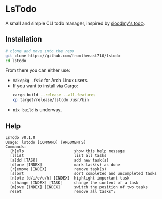 # LsTodo

A small and simple CLI todo manager, inspired by [sioodmy's todo](https://github.com/sioodmy/todo).

## Installation

```sh
# clone and move into the repo
git clone https://github.com/fromtheeast710/lstodo
cd lstodo
```

From there you can either use:

+ `makepkg -fsic` for Arch Linux users.
+ If you want to install via Cargo:
  ```sh
  cargo build --release --all-features
  cp target/release/lstodo /usr/bin
  ```
+ `nix build` is underway.

## Help

```
LsTodo v0.1.0
Usage: lstodo [COMMAND] [ARGUMENTS]
Commands:
  [h]elp                      show this help message
  [l]ist                      list all tasks
  [a]dd [TASK]                add new task(s)
  [d]one [INDEX]              mark task(s) as done
  [r]emove [INDEX]            remove task(s)
  [s]ort                      sort completed and uncompleted tasks
  [n]ote [d/i/e/u/h] [INDEX]  highlight important task
  [c]hange [INDEX] [TASK]     change the content of a task
  [m]ove [INDEX] [INDEX]      switch the position of two tasks
  reset                       remove all tasks";
```